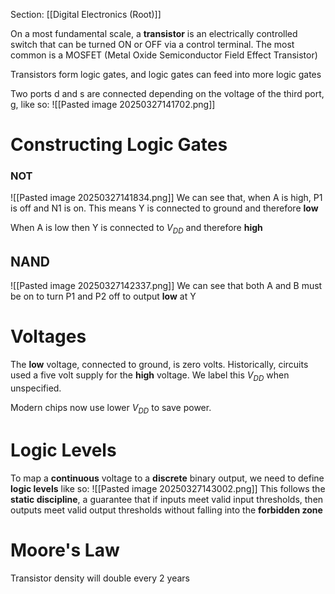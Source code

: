 Section: [[Digital Electronics (Root)]]

On a most fundamental scale, a **transistor** is an electrically controlled switch that can be turned ON or OFF via a control terminal. The most common is a MOSFET (Metal Oxide Semiconductor Field Effect Transistor)

Transistors form logic gates, and logic gates can feed into more logic gates 

Two ports d and s are connected depending on the voltage of the third port, g, like so:
![[Pasted image 20250327141702.png]]
# Constructing Logic Gates

### NOT
![[Pasted image 20250327141834.png]]
We can see that, when A is high, P1 is off and N1 is on. This means Y is connected to ground and therefore **low**

When A is low then Y is connected to $V_{DD}$ and therefore **high**
## NAND
![[Pasted image 20250327142337.png]]
We can see that both A and B must be on to turn P1 and P2 off to output **low** at Y
# Voltages

The **low** voltage, connected to ground, is zero volts. Historically, circuits used a five volt supply for the **high** voltage. We label this $V_{DD}$ when unspecified.

Modern chips now use lower $V_{DD}$ to save power.
# Logic Levels

To map a **continuous** voltage to a **discrete** binary output, we need to define **logic levels** like so:
![[Pasted image 20250327143002.png]]
This follows the **static discipline**, a guarantee that if inputs meet valid input thresholds, then outputs meet valid output thresholds without falling into the **forbidden zone**
# Moore's Law

Transistor density will double every 2 years
